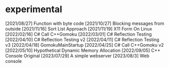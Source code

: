 # experimental
[2021/08/27] Function with byte code
[2021/10/27] Blocking messages from outside
[2021/11/16] Sort List Approach
[2021/11/19] X11 Form On Linux
[2022/02/16] C# Call C++Gomoku
[2022/03/01] C# Reflection Testing
[2022/04/10] C# Reflection Testing v2
[2022/04/11] C# Reflection Testing v3
[2022/04/18] GomokuMainStartup
[2022/04/25] C# Call C++Gomoku v2
[2022/05/10] Hypothetical Dynamic Memory Allocation
[2022/09/05] C++ Console Original
[2023/07/29] A simple webserver
[2023/08/3] Web console
